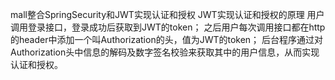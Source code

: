 mall整合SpringSecurity和JWT实现认证和授权
JWT实现认证和授权的原理
用户调用登录接口，登录成功后获取到JWT的token；
之后用户每次调用接口都在http的header中添加一个叫Authorization的头，值为JWT的token；
后台程序通过对Authorization头中信息的解码及数字签名校验来获取其中的用户信息，从而实现认证和授权。